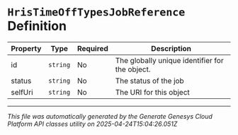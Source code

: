 # `HrisTimeOffTypesJobReference` Definition

| Property | Type | Required | Description |
|----------|------|----------|-------------|
| id | `string` | No | The globally unique identifier for the object. |
| status | `string` | No | The status of the job |
| selfUri | `string` | No | The URI for this object |

---

*This file was automatically generated by the Generate Genesys Cloud Platform API classes utility on 2025-04-24T15:04:26.051Z*